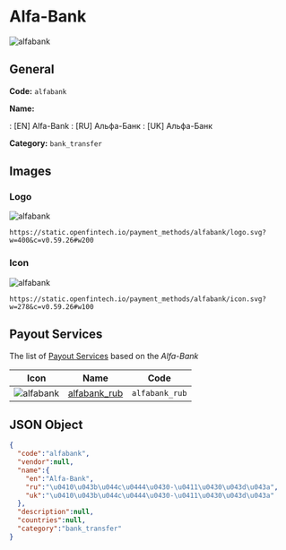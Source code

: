
# Alfa-Bank 
![alfabank](https://static.openfintech.io/payment_methods/alfabank/logo.svg?w=400&c=v0.59.26#w200)  

## General 
**Code:** `alfabank` 
 
**Name:** 
 
:	[EN] Alfa-Bank 
:	[RU] Альфа-Банк 
:	[UK] Альфа-Банк 
 
**Category:** `bank_transfer` 
 

## Images 

### Logo 
![alfabank](https://static.openfintech.io/payment_methods/alfabank/logo.svg?w=400&c=v0.59.26#w200)  

```
https://static.openfintech.io/payment_methods/alfabank/logo.svg?w=400&c=v0.59.26#w200
```  

### Icon 
![alfabank](https://static.openfintech.io/payment_methods/alfabank/icon.svg?w=278&c=v0.59.26#w100)  

```
https://static.openfintech.io/payment_methods/alfabank/icon.svg?w=278&c=v0.59.26#w100
```  

## Payout Services 
 
The list of [Payout Services](/payout-services/) based on the _Alfa-Bank_ 

|Icon|Name|Code| 
|:---:|:---:|:---:| 
|![alfabank](https://static.openfintech.io/payout_methods/alfabank/icon.svg?w=278&c=v0.59.26#w40) |[alfabank_rub](/payout-services/alfabank_rub/)|`alfabank_rub`| 
 

## JSON Object 

```json
{
  "code":"alfabank",
  "vendor":null,
  "name":{
    "en":"Alfa-Bank",
    "ru":"\u0410\u043b\u044c\u0444\u0430-\u0411\u0430\u043d\u043a",
    "uk":"\u0410\u043b\u044c\u0444\u0430-\u0411\u0430\u043d\u043a"
  },
  "description":null,
  "countries":null,
  "category":"bank_transfer"
}
```  
